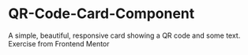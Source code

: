 # QR-Code-Card-Component
A simple, beautiful, responsive card showing a QR code and some text. Exercise from Frontend Mentor
